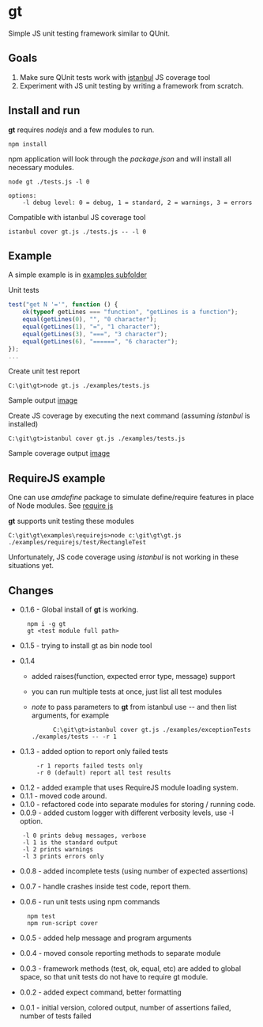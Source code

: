 # gt

Simple JS unit testing framework similar to QUnit.

## Goals
1. Make sure QUnit tests work with [istanbul](https://github.com/gotwarlost/istanbul "Istanbul at GitHub") JS coverage tool
2. Experiment with JS unit testing by writing a framework from scratch.

## Install and run

**gt** requires *nodejs* and a few modules to run.

	npm install

npm application will look through the *package.json* and will install all necessary modules.

```shell
node gt ./tests.js -l 0

options:
	-l debug level: 0 = debug, 1 = standard, 2 = warnings, 3 = errors
```

Compatible with istanbul JS coverage tool

	istanbul cover gt.js ./tests.js -- -l 0

## Example

A simple example is in [examples subfolder](gt/tree/master/examples "gt Examples")

Unit tests

```javascript
test("get N '='", function () {
	ok(typeof getLines === "function", "getLines is a function");
	equal(getLines(0), "", "0 character");
	equal(getLines(1), "=", "1 character");
	equal(getLines(3), "===", "3 character");
	equal(getLines(6), "======", "6 character");
});
...
```

Create unit test report

	C:\git\gt>node gt.js ./examples/tests.js

Sample output [image](gt/blob/master/examples/example.png "Console screenshot")

Create JS coverage by executing the next command (assuming *istanbul* is installed)

	C:\git\gt>istanbul cover gt.js ./examples/tests.js

Sample coverage output [image](gt/blob/master/examples/coverage.png "Coverage page screenshot")

## RequireJS example

One can use *amdefine* package to simulate define/require features in place of Node
modules. See [require js](http://requirejs.org/docs/node.html#nodeModules "requirejs.org with AMD")

**gt** supports unit testing these modules

	C:\git\gt\examples\requirejs>node c:\git\gt\gt.js ./examples/requirejs/test/RectangleTest

Unfortunately, JS code coverage using *istanbul* is not working in these situations yet.

## Changes

* 0.1.6 - Global install of **gt** is working.

		npm i -g gt
		gt <test module full path>

* 0.1.5 - trying to install gt as bin node tool
* 0.1.4
    * added raises(function, expected error type, message) support
    * you can run multiple tests at once, just list all test modules
    * *note* to pass parameters to **gt** from istanbul use *--* and then list arguments, for example
				
				C:\git\gt>istanbul cover gt.js ./examples/exceptionTests ./examples/tests -- -r 1
		
* 0.1.3 - added option to report only failed tests

```shell
		-r 1 reports failed tests only
		-r 0 (default) report all test results
```

* 0.1.2 - added example that uses RequireJS module loading system.
* 0.1.1 - moved code around.
* 0.1.0 - refactored code into separate modules for storing / running code.
* 0.0.9 - added custom logger with different verbosity levels, use -l option.

```shell
    -l 0 prints debug messages, verbose
    -l 1 is the standard output
    -l 2 prints warnings
    -l 3 prints errors only
```

* 0.0.8 - added incomplete tests (using number of expected assertions)
* 0.0.7 - handle crashes inside test code, report them.
* 0.0.6 - run unit tests using npm commands

		npm test
		npm run-script cover

* 0.0.5 - added help message and program arguments
* 0.0.4 - moved console reporting methods to separate module
* 0.0.3 - framework methods (test, ok, equal, etc) are added to global space, so that
unit tests do not have to require gt module.
* 0.0.2 - added expect command, better formatting
* 0.0.1 - initial version, colored output, number of assertions failed, number of tests failed